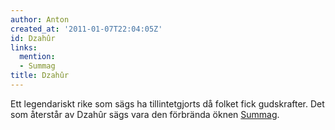 ```yaml
---
author: Anton
created_at: '2011-01-07T22:04:05Z'
id: Dzahûr
links:
  mention:
  - Summag
title: Dzahûr
---
```


Ett legendariskt rike som sägs ha tillintetgjorts då folket fick gudskrafter. Det som återstår av
Dzahûr sägs vara den förbrända öknen [Summag].

  [Summag]: Summag
